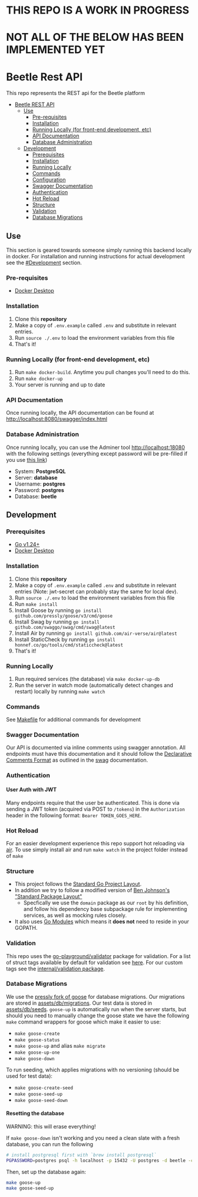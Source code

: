 # THIS REPO IS A WORK IN PROGRESS

# NOT ALL OF THE BELOW HAS BEEN IMPLEMENTED YET

# Beetle Rest API

This repo represents the REST api for the Beetle platform

- [Beetle REST API](#beetle-rest-api)
  - [Use](#use)
    - [Pre-requisites](#pre-requisites)
    - [Installation](#installation)
    - [Running Locally (for front-end development, etc)](#running-locally-for-front-end-development-etc)
    - [API Documentation](#api-documentation)
    - [Database Administration](#database-administration)
  - [Development](#development)
    - [Prerequisites](#prerequisites)
    - [Installation](#installation-1)
    - [Running Locally](#running-locally)
    - [Commands](#commands)
    - [Configuration](#configuration)
    - [Swagger Documentation](#swagger-documentation)
    - [Authentication](#authentication)
    - [Hot Reload](#hot-reload)
    - [Structure](#structure)
    - [Validation](#validation)
    - [Database Migrations](#database-migrations)

## Use

This section is geared towards someone simply running this backend locally in docker. For installation and running instructions for actual development see the [#Development](#development) section.

### Pre-requisites

- [Docker Desktop](https://www.docker.com/products/docker-desktop)

### Installation

1. Clone this **repository**
2. Make a copy of `.env.example` called `.env` and substitute in relevant entries.
3. Run `source ./.env` to load the environment variables from this file
4. That's it!

### Running Locally (for front-end development, etc)

1. Run `make docker-build`. Anytime you pull changes you'll need to do this.
2. Run `make docker-up`
3. Your server is running and up to date

### API Documentation

Once running locally, the API documentation can be found at [http://localhost:8080/swagger/index.html](http://localhost:8080/swagger/index.html)

### Database Administration

Once running locally, you can use the Adminer tool [http://localhost:18080](http://localhost:18080) with the following settings (everything except password will be pre-filled if you use [this link](http://localhost:18080/?pgsql=database&username=postgres&db=beetle&ns=public))

- System: **PostgreSQL**
- Server: **database**
- Username: **postgres**
- Password: **postgres**
- Database: **beetle**

## Development

### Prerequisites

- [Go v1.24+](https://golang.org/dl/)
- [Docker Desktop](https://www.docker.com/products/docker-desktop)

### Installation

1. Clone this **repository**
2. Make a copy of `.env.example` called `.env` and substitute in relevant entries (Note: jwt-secret can probably stay the same for local dev).
3. Run `source ./.env` to load the environment variables from this file
4. Run `make install`
5. Install Goose by running `go install github.com/pressly/goose/v3/cmd/goose`
6. Install Swag by running `go install github.com/swaggo/swag/cmd/swag@latest`
7. Install Air by running `go install github.com/air-verse/air@latest`
8. Install StaticCheck by running `go install honnef.co/go/tools/cmd/staticcheck@latest`
9. That's it!

### Running Locally

1. Run required services (the database) via `make docker-up-db`
2. Run the server in watch mode (automatically detect changes and restart) locally by running `make watch`

### Commands

See [Makefile](./Makefile) for additional commands for development

### Swagger Documentation

Our API is documented via inline comments using swagger annotation. All endpoints must have this documentation and it should follow the [Declarative Comments Format](https://github.com/swaggo/swag#declarative-comments-format) as outlined in the [swag](https://github.com/swaggo/swag) documentation.

### Authentication

#### User Auth with JWT

Many endpoints require that the user be authenticated. This is done via sending a JWT token (acquired via POST to `/tokens`) in the `Authorization` header in the following format:
`Bearer TOKEN_GOES_HERE`.

### Hot Reload

For an easier development experience this repo support hot reloading via [air](https://github.com/cosmtrek/air). To use simply install air and run `make watch` in the project folder instead of `make`

### Structure

- This project follows the [Standard Go Project Layout](https://github.com/golang-standards/project-layout).
- In addition we try to follow a modified version of [Ben Johnson's "Standard Package Layout"](https://medium.com/@benbjohnson/standard-package-layout-7cdbc8391fc1)
  - Specfically we use the `domain` package as our `root` by his definition, and follow his dependency base subpackage rule for implementing services, as well as mocking rules closely.
- It also uses [Go Modules](https://github.com/golang/go/wiki/Modules) which means it **does not** need to reside in your GOPATH.

### Validation

This repo uses the [go-playground/validator](https://github.com/go-playground/validator) package for validation. For a list of struct tags available by default for validation see [here](https://github.com/go-playground/validator#baked-in-validations). For our custom tags see the [internal/validation package](./internal/validation/validator.go).

### Database Migrations

We use the [pressly fork of goose](https://github.com/pressly/goose#goose--) for database migrations.
Our migrations are stored in [assets/db/migrations](./assets/db/migrations). Our test data is stored in [assets/db/seeds](./assets/db/seeds). `goose-up` is automatically run when the server starts, but should you need to manually change the goose state we have the following `make` command wrappers for goose which make it easier to use:

- `make goose-create`
- `make goose-status`
- `make goose-up` and alias `make migrate`
- `make goose-up-one`
- `make goose-down`

To run seeding, which applies migrations with no versioning (should be used for test data):

- `make goose-create-seed`
- `make goose-seed-up`
- `make goose-seed-down`

#### Resetting the database

WARNING: this will erase everything!

If `make goose-down` isn't working and you need a clean slate with a fresh database, you can run the following

```sh
# install postgresql first with `brew install postgresql`
PGPASSWORD=postgres psql -h localhost -p 15432 -U postgres -d beetle -c 'DROP SCHEMA public CASCADE; CREATE SCHEMA public;'
```

Then, set up the database again:

```sh
make goose-up
make goose-seed-up
```
